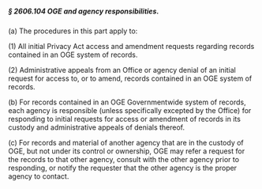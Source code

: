 ##### § 2606.104 OGE and agency responsibilities. #####

(a) The procedures in this part apply to:

(1) All initial Privacy Act access and amendment requests regarding records contained in an OGE system of records.

(2) Administrative appeals from an Office or agency denial of an initial request for access to, or to amend, records contained in an OGE system of records.

(b) For records contained in an OGE Governmentwide system of records, each agency is responsible (unless specifically excepted by the Office) for responding to initial requests for access or amendment of records in its custody and administrative appeals of denials thereof.

(c) For records and material of another agency that are in the custody of OGE, but not under its control or ownership, OGE may refer a request for the records to that other agency, consult with the other agency prior to responding, or notify the requester that the other agency is the proper agency to contact.